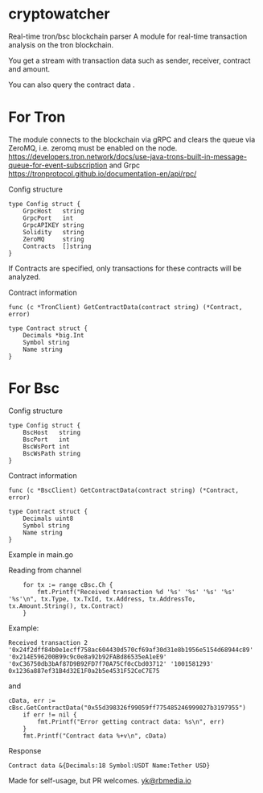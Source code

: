 # cryptowatcher
Real-time tron/bsc blockchain parser
A module for real-time transaction analysis on the tron blockchain.

You get a stream with transaction data such as sender, receiver, contract and amount.

You can also query the contract data .

# For Tron
The module connects to the blockchain via gRPC and clears the queue via ZeroMQ, i.e. zeromq must be enabled on the node.
https://developers.tron.network/docs/use-java-trons-built-in-message-queue-for-event-subscription
and Grpc
https://tronprotocol.github.io/documentation-en/api/rpc/

Config structure
```
type Config struct {
	GrpcHost   string
	GrpcPort   int
	GrpcAPIKEY string
	Solidity   string
	ZeroMQ     string
	Contracts  []string
}
```
If Contracts are specified, only transactions for these contracts will be analyzed.

Contract information
```
func (c *TronClient) GetContractData(contract string) (*Contract, error) 

type Contract struct {
	Decimals *big.Int
	Symbol string
	Name string
}
```

# For Bsc
Config structure

```
type Config struct {
	BscHost   string
	BscPort   int
	BscWsPort int
	BscWsPath string
}
```

Contract information
```
func (c *BscClient) GetContractData(contract string) (*Contract, error) 

type Contract struct {
	Decimals uint8
	Symbol string
	Name string
}
```

Example in main.go


Reading from channel
```
	for tx := range cBsc.Ch {
		fmt.Printf("Received transaction %d '%s' '%s' '%s' '%s' '%s'\n", tx.Type, tx.TxId, tx.Address, tx.AddressTo, tx.Amount.String(), tx.Contract)
	}
```

Example:
```
Received transaction 2 '0x24f2dff84b0e1ecff758ac604430d570cf69af30d31e8b1956e5154d68944c89' '0x214E596200B99c9c0e8a92b92FABd86535eA1eE9' '0xC36750db3bAf87D9B92FD7f70A75Cf0cCbd03712' '1001581293' 0x1236a887ef31B4d32E1F0a2b5e4531F52CeC7E75
```

and 

```
cData, err := cBsc.GetContractData("0x55d398326f99059ff775485246999027b3197955")
	if err != nil {
		fmt.Printf("Error getting contract data: %s\n", err)
	}
	fmt.Printf("Contract data %+v\n", cData)
```
Response
```
Contract data &{Decimals:18 Symbol:USDT Name:Tether USD}
```


Made for self-usage, but PR welcomes.
yk@rbmedia.io
